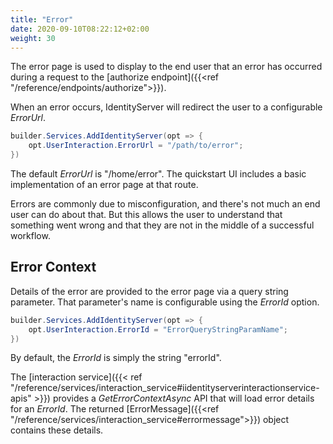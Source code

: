 ```yaml
---
title: "Error"
date: 2020-09-10T08:22:12+02:00
weight: 30
---
```


The error page is used to display to the end user that an error has occurred during a request to the [authorize endpoint]({{<ref "/reference/endpoints/authorize">}}).

When an error occurs, IdentityServer will redirect the user to a configurable *ErrorUrl*.
```csharp
builder.Services.AddIdentityServer(opt => {
    opt.UserInteraction.ErrorUrl = "/path/to/error";
})
```
The default *ErrorUrl* is "/home/error". The quickstart UI includes a basic
implementation of an error page at that route.

Errors are commonly due to misconfiguration, and there's not much an end user can do about that.
But this allows the user to understand that something went wrong and that they are not in the middle of a successful workflow.

## Error Context

Details of the error are provided to the error page via a query string parameter. That parameter's name is configurable using the *ErrorId* option.

```csharp
builder.Services.AddIdentityServer(opt => {
    opt.UserInteraction.ErrorId = "ErrorQueryStringParamName";
})
```

By default, the *ErrorId* is simply the string "errorId".

The [interaction service]({{< ref "/reference/services/interaction_service#iidentityserverinteractionservice-apis" >}}) provides a *GetErrorContextAsync* API that will load error details for an *ErrorId*.
The returned [ErrorMessage]({{<ref "/reference/services/interaction_service#errormessage">}}) object contains these details.
